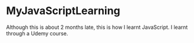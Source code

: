 # MyJavaScriptLearning
Although this is about 2 months late, this is how I learnt JavaScript. I learnt through a Udemy course.
